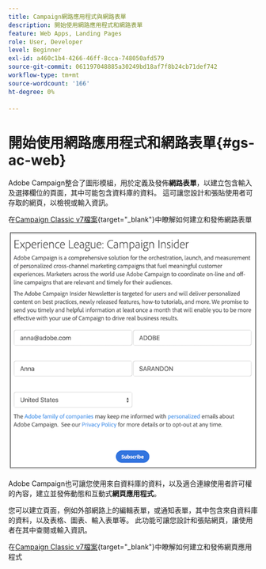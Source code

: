 ```yaml
---
title: Campaign網路應用程式與網路表單
description: 開始使用網路應用程式和網路表單
feature: Web Apps, Landing Pages
role: User, Developer
level: Beginner
exl-id: a460c1b4-4266-46ff-8cca-748050afd579
source-git-commit: 061197048885a30249bd18af7f8b24cb71def742
workflow-type: tm+mt
source-wordcount: '166'
ht-degree: 0%

---
```


# 開始使用網路應用程式和網路表單{#gs-ac-web}

Adobe Campaign整合了圖形模組，用於定義及發佈&#x200B;**網路表單**，以建立包含輸入及選擇欄位的頁面，其中可能包含資料庫的資料。 這可讓您設計和張貼使用者可存取的網頁，以檢視或輸入資訊。

在[Campaign Classic v7檔案](https://experienceleague.adobe.com/docs/campaign-classic/using/designing-content/web-forms/about-web-forms.html#designing-content){target="_blank"}中瞭解如何建立和發佈網路表單

![](assets/sample.png)

Adobe Campaign也可讓您使用來自資料庫的資料，以及適合連線使用者許可權的內容，建立並發佈動態和互動式&#x200B;**網頁應用程式**。

您可以建立頁面，例如外部網路上的編輯表單，或通知表單，其中包含來自資料庫的資料，以及表格、圖表、輸入表單等。 此功能可讓您設計和張貼網頁，讓使用者在其中查閱或輸入資訊。

在[Campaign Classic v7檔案](https://experienceleague.adobe.com/docs/campaign-classic/using/designing-content/web-applications/about-web-applications.html#designing-content){target="_blank"}中瞭解如何建立和發佈網頁應用程式
